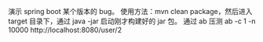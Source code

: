 演示 spring boot 某个版本的 bug。
使用方法：mvn clean package，然后进入 target 目录下，通过 java -jar 启动刚才构建好的 jar 包。
通过 ab 压测 ab -c 1 -n 10000 http://localhost:8080/user/2
